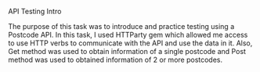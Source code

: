 API Testing Intro

The purpose of this task was to introduce and practice testing using a Postcode API. In this task, I used HTTParty gem which allowed me access to use HTTP verbs to communicate with the API and use the data in it. Also, Get method was used to obtain information of a single postcode and Post method was used to obtained information of 2 or more postcodes.